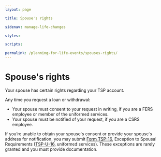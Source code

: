 ```yaml
---
layout: page

title: Spouse's rights

sidenav: manage-life-changes

styles:

scripts:

permalink: /planning-for-life-events/spouses-rights/
---
```


# Spouse's rights

Your spouse has certain rights regarding your TSP account.

Any time you request a loan or withdrawal:

- Your spouse must consent to your request in writing, if you are a FERS employee or member of the uniformed services.
- Your spouse must be notified of your request, if you are a CSRS employee.

If you’re unable to obtain your spouse's consent or provide your spouse's address for notification, you may submit [Form TSP-16](/funds/tsp-16), Exception to Spousal Requirements ([TSP-U-16](/funds/tsp-u-16.pdf), uniformed services). These exceptions are rarely granted and you must provide documentation.

<!-- CONTENT END -->
